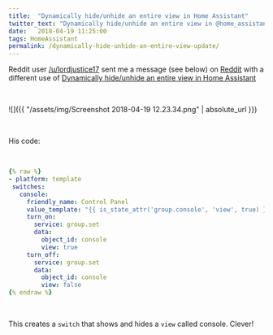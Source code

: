 ```yaml
---
title:  "Dynamically hide/unhide an entire view in Home Assistant"
twitter_text: "Dynamically hide/unhide an entire view in @home_assistant"
date:   2018-04-19 11:25:00
tags: HomeAssistant
permalink: /dynamically-hide-unhide-an-entire-view-update/
---
```

<!-- markdownlint-disable html -->
Reddit user [/u/lordjustice17](https://www.reddit.com/user/lordjustice17) sent me a message \(see below\) on [Reddit](https://www.reddit.com/r/homeassistant/comments/84rogz/dynamically_hideunhide_an_entire_view_in_home/dxlv4ql/) with a different use of [Dynamically hide/unhide an entire view in Home Assistant](https://bonani.tech/dynamically-hide-unhide-an-entire-view/)

<br />

![]({{ "/assets/img/Screenshot 2018-04-19 12.23.34.png" | absolute_url }})

<br />

His code:

<br />

```yaml
{% raw %}
- platform: template
 switches:
   console:
     friendly_name: Control Panel
     value_template: "{{ is_state_attr('group.console', 'view', true) }}"
     turn_on:
       service: group.set
       data:
         object_id: console
         view: true
     turn_off:
       service: group.set
       data:
         object_id: console
         view: false
{% endraw %}
```

<br />

This creates a `switch` that shows and hides a `view` called console. Clever!
